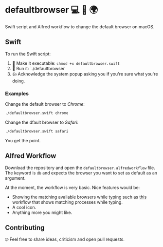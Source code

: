 # defaultbrowser 💻 🚀 🌍

Swift script and Alfred workflow to change the default browser on macOS.

## Swift

To run the Swift script: 

1. 🚧 Make it executable: `chmod +x defaultbrowser.swift`
2. 🚀 Run it: `./defaultbrowser <browser>
3. 👍 Acknowledge the system popup asking you if you're sure what you're doing.

### Examples

Change the default browser to *Chrome*:

``` bash
./defaultbrowser.swift chrome
``` 

Change the dfault browser to *Safari*:

``` bash
./defaultbrowser.swift safari
``` 

You get the point.

## Alfred Workflow

Download the repository and open the `defaultbrowser.alfredworkflow` file. The keyword is `db` and expects the browser you want to set as default as an argument.

At the moment, the workflow is very basic. Nice features would be:

- Showing the matching available browsers while typing such as [this](https://github.com/ngreenstein/alfred-process-killer) workflow that shows matching processes while typing.
- A cool icon.
- Anything more you might like.

## Contributing

🤓 Feel free to share ideas, criticism and open pull requests.
